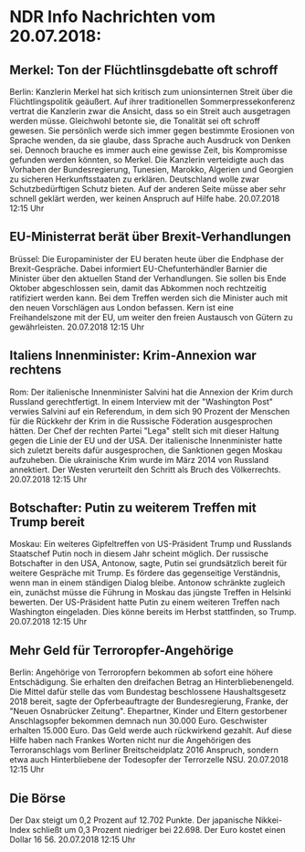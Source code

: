# NDR Info Nachrichten vom 20.07.2018:


## Merkel: Ton der Flüchtlinsgdebatte oft schroff
Berlin: Kanzlerin Merkel hat sich kritisch zum unionsinternen Streit über die Flüchtlingspolitik geäußert. Auf ihrer traditionellen Sommerpressekonferenz vertrat die Kanzlerin zwar die Ansicht, dass so ein Streit auch ausgetragen werden müsse. Gleichwohl betonte sie, die Tonalität sei oft schroff gewesen. Sie persönlich werde sich immer gegen bestimmte Erosionen von Sprache wenden, da sie glaube, dass Sprache auch Ausdruck von Denken sei. Dennoch brauche es immer auch eine gewisse Zeit, bis Kompromisse gefunden werden könnten, so Merkel. Die Kanzlerin verteidigte auch das Vorhaben der Bundesregierung, Tunesien, Marokko, Algerien und Georgien zu sicheren Herkunftsstaaten zu erklären. Deutschland wolle zwar Schutzbedürftigen Schutz bieten. Auf der anderen Seite müsse aber sehr schnell geklärt werden, wer keinen Anspruch auf Hilfe habe. 20.07.2018 12:15 Uhr 

## EU-Ministerrat berät über Brexit-Verhandlungen
Brüssel:	Die Europaminister der EU beraten heute über die Endphase der Brexit-Gespräche. Dabei informiert EU-Chefunterhändler Barnier die Minister über den aktuellen Stand der Verhandlungen. Sie sollen bis Ende Oktober abgeschlossen sein, damit das Abkommen noch rechtzeitig ratifiziert werden kann. Bei dem Treffen werden sich die Minister auch mit den neuen Vorschlägen aus London befassen. Kern ist eine Freihandelszone mit der EU, um weiter den freien Austausch von Gütern zu gewährleisten. 20.07.2018 12:15 Uhr 

## Italiens Innenminister: Krim-Annexion war rechtens
Rom: Der italienische Innenminister Salvini hat die Annexion der Krim durch Russland gerechtfertigt. In einem Interview mit der "Washington Post" verwies Salvini auf ein Referendum, in dem sich 90 Prozent der Menschen für die Rückkehr der Krim in die Russische Föderation ausgesprochen hätten. Der Chef der rechten Partei "Lega" stellt sich mit dieser Haltung gegen die Linie der EU und der USA. Der italienische Innenminister hatte sich zuletzt bereits dafür ausgesprochen, die Sanktionen gegen Moskau aufzuheben. Die ukrainische Krim wurde im März 2014 von Russland annektiert. Der Westen verurteilt den Schritt als Bruch des Völkerrechts. 20.07.2018 12:15 Uhr 

## Botschafter: Putin zu weiterem Treffen mit Trump bereit
Moskau: Ein weiteres Gipfeltreffen von US-Präsident Trump und Russlands Staatschef Putin noch in diesem Jahr scheint möglich. Der russische Botschafter in den USA, Antonow, sagte, Putin sei grundsätzlich bereit für weitere Gespräche mit Trump. Es fördere das gegenseitige Verständnis, wenn man in einem ständigen Dialog bleibe. Antonow schränkte zugleich ein, zunächst müsse die Führung in Moskau das jüngste Treffen in Helsinki bewerten. Der US-Präsident hatte Putin zu einem weiteren Treffen nach Washington eingeladen. Dies könne bereits im Herbst stattfinden, so Trump. 20.07.2018 12:15 Uhr 

## Mehr Geld für Terroropfer-Angehörige
Berlin: Angehörige von Terroropfern bekommen ab sofort eine höhere Entschädigung. Sie erhalten den dreifachen Betrag an Hinterbliebenengeld. Die Mittel dafür stelle das vom Bundestag beschlossene Haushaltsgesetz 2018 bereit, sagte der Opferbeauftragte der Bundesregierung, Franke, der "Neuen Osnabrücker Zeitung". Ehepartner, Kinder und Eltern gestorbener Anschlagsopfer bekommen demnach nun 30.000 Euro. Geschwister erhalten 15.000 Euro. Das Geld werde auch rückwirkend gezahlt. Auf diese Hilfe haben nach Frankes Worten nicht nur die Angehörigen des Terroranschlags vom Berliner Breitscheidplatz 2016 Anspruch, sondern etwa auch Hinterbliebene der Todesopfer der Terrorzelle NSU. 20.07.2018 12:15 Uhr 

## Die Börse
Der Dax steigt um 0,2 Prozent auf 12.702 Punkte. Der japanische Nikkei-Index schließt um 0,3 Prozent niedriger bei 22.698. Der Euro kostet einen Dollar 16 56. 20.07.2018 12:15 Uhr 
